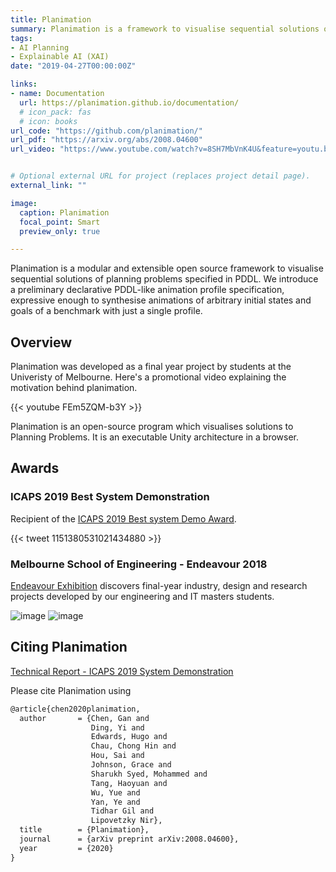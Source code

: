 ```yaml
---
title: Planimation
summary: Planimation is a framework to visualise sequential solutions of planning problems specified in PDDL
tags:
- AI Planning
- Explainable AI (XAI)
date: "2019-04-27T00:00:00Z"

links:
- name: Documentation
  url: https://planimation.github.io/documentation/
  # icon_pack: fas
  # icon: books
url_code: "https://github.com/planimation/"
url_pdf: "https://arxiv.org/abs/2008.04600"
url_video: "https://www.youtube.com/watch?v=8SH7MbVnK4U&feature=youtu.be"


# Optional external URL for project (replaces project detail page).
external_link: ""

image:
  caption: Planimation
  focal_point: Smart
  preview_only: true

---
```



Planimation is a modular and extensible open source framework to visualise sequential solutions of planning problems specified in PDDL. We introduce a preliminary declarative PDDL-like animation profile specification, expressive enough to synthesise animations of arbitrary initial states and goals of a benchmark with just a single profile.

## Overview 

Planimation was developed as a final year project by students at the Univeristy of Melbourne. Here's a promotional video explaining the motivation behind planimation.

{{< youtube FEm5ZQM-b3Y >}}

Planimation is an open-source program which visualises solutions to Planning Problems. It is an executable Unity architecture in a browser.

<!-- Watch the video below for a 2 minutes introduction about Planimation.

{{< youtube Cj2rWdt1YQU >}} -->

## Awards

### ICAPS 2019 Best System Demonstration
Recipient of the [ICAPS 2019 Best system Demo Award](https://icaps19.icaps-conference.org/awards).

{{< tweet 1151380531021434880 >}}

### Melbourne School of Engineering - Endeavour 2018

[Endeavour Exhibition](https://endeavour.unimelb.edu.au/past/2018-endeavour-exhibition) discovers final-year industry, design and research projects developed by our engineering and IT masters students.



![image](https://endeavour.unimelb.edu.au/__data/assets/image/0007/2914621/endeavour-2018-11.jpg)
![image](https://endeavour.unimelb.edu.au/__data/assets/image/0005/2914691/endeavour-2018-36.jpg)

## Citing Planimation

[Technical Report - ICAPS 2019 System Demonstration](https://arxiv.org/abs/2008.04600)

Please cite Planimation using
``` latex
@article{chen2020planimation,
  author       = {Chen, Gan and
                  Ding, Yi and
                  Edwards, Hugo and
                  Chau, Chong Hin and
                  Hou, Sai and
                  Johnson, Grace and
                  Sharukh Syed, Mohammed and
                  Tang, Haoyuan and
                  Wu, Yue and
                  Yan, Ye and
                  Tidhar Gil and
                  Lipovetzky Nir},
  title        = {Planimation},
  journal      = {arXiv preprint arXiv:2008.04600},
  year         = {2020}
}
```